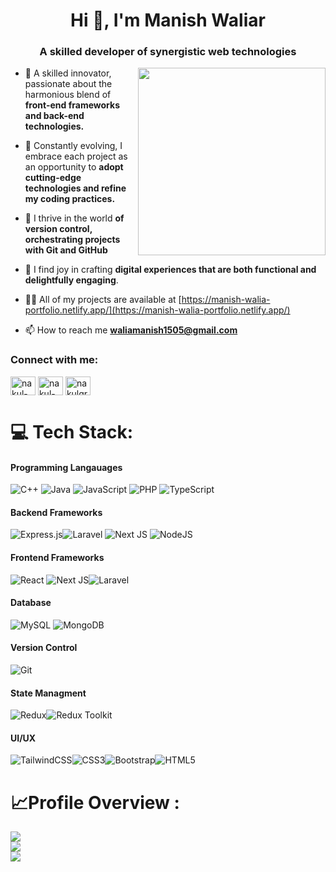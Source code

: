 
<h1 align="center">Hi 👋, I'm Manish Waliar</h1>
<h3 align="center">A skilled developer of synergistic web technologies</h3>
<img align="right" width="300" src="https://cdn.dribbble.com/users/239755/screenshots/3019824/dave_coding_dribbble.gif">

- 👻 A skilled innovator, passionate about the harmonious blend of **front-end frameworks and back-end technologies.**

- 🌱 Constantly evolving, I embrace each project as an opportunity to **adopt cutting-edge technologies and refine my coding practices.**

- 👯 I thrive in the world **of version control, orchestrating projects with Git and GitHub**

- 🤝 I find joy in crafting **digital experiences that are both functional and delightfully engaging**.

- 👨‍💻 All of my projects are available at [https://manish-walia-portfolio.netlify.app/](https://manish-walia-portfolio.netlify.app/)

- 📫 How to reach me **waliamanish1505@gmail.com**

<h3 align="left">Connect with me:</h3>
<p align="left">
<l
<a href="www.linkedin.com/in/manish-walia1505" target="blank"><img align="center" src="https://raw.githubusercontent.com/rahuldkjain/github-profile-readme-generator/master/src/images/icons/Social/linked-in-alt.svg" alt="nakul-grover412" height="30" width="40" /></a>
<a href="https://leetcode.com/u/Manish_1142/" target="blank"><img align="center" src="https://raw.githubusercontent.com/rahuldkjain/github-profile-readme-generator/master/src/images/icons/Social/leet-code.svg" alt="nakul-grover" height="30" width="40" /></a>
<a href="https://www.geeksforgeeks.org/user/manish1614be20/" target="blank"><img align="center" src="https://raw.githubusercontent.com/rahuldkjain/github-profile-readme-generator/master/src/images/icons/Social/geeks-for-geeks.svg" alt="nakulgrover412" height="30" width="40" /></a>
</p>



# 💻 Tech Stack:
#### Programming Langauages
![C++](https://img.shields.io/badge/c++-%2300599C.svg?style=for-the-badge&logo=c%2B%2B&logoColor=white) ![Java](https://img.shields.io/badge/java-%23ED8B00.svg?style=for-the-badge&logo=java&logoColor=white)  ![JavaScript](https://img.shields.io/badge/javascript-%23323330.svg?style=for-the-badge&logo=javascript&logoColor=%23F7DF1E) ![PHP](https://img.shields.io/badge/php-%23777BB4.svg?style=for-the-badge&logo=php&logoColor=white) ![TypeScript](https://img.shields.io/badge/typescript-%23007ACC.svg?style=for-the-badge&logo=typescript&logoColor=white)
#### Backend Frameworks
![Express.js](https://img.shields.io/badge/express.js-%23404d59.svg?style=for-the-badge&logo=express&logoColor=%2361DAFB)![Laravel](https://img.shields.io/badge/laravel-%23FF2D20.svg?style=for-the-badge&logo=laravel&logoColor=white) ![Next JS](https://img.shields.io/badge/Next-black?style=for-the-badge&logo=next.js&logoColor=white) ![NodeJS](https://img.shields.io/badge/node.js-6DA55F?style=for-the-badge&logo=node.js&logoColor=white) 
#### Frontend Frameworks
![React](https://img.shields.io/badge/react-%2320232a.svg?style=for-the-badge&logo=react&logoColor=%2361DAFB) ![Next JS](https://img.shields.io/badge/Next-black?style=for-the-badge&logo=next.js&logoColor=white)![Laravel](https://img.shields.io/badge/laravel-%23FF2D20.svg?style=for-the-badge&logo=laravel&logoColor=white) 
#### Database
![MySQL](https://img.shields.io/badge/mysql-%2300f.svg?style=for-the-badge&logo=mysql&logoColor=white) ![MongoDB](https://img.shields.io/badge/MongoDB-%234ea94b.svg?style=for-the-badge&logo=mongodb&logoColor=white)  
#### Version Control
![Git](https://img.shields.io/badge/git-black?style=for-the-badge&logo=git&logoColor=white)
#### State Managment
![Redux](https://img.shields.io/badge/redux-red?style=for-the-badge&logo=redux&logoColor=white)![Redux Toolkit](https://img.shields.io/badge/reduxtoolkit-blue?style=for-the-badge&logo=reduxtoolkit&logoColor=white)
#### UI/UX
![TailwindCSS](https://img.shields.io/badge/tailwindcss-%2338B2AC.svg?style=for-the-badge&logo=tailwind-css&logoColor=white)![CSS3](https://img.shields.io/badge/css3-%231572B6.svg?style=for-the-badge&logo=css3&logoColor=white)![Bootstrap](https://img.shields.io/badge/Bootstrap-black?style=for-the-badge&logo=bootstrap&logoColor=white)![HTML5](https://img.shields.io/badge/html5-%23E34F26.svg?style=for-the-badge&logo=html5&logoColor=white)

#  📈Profile Overview :
![](https://github-readme-stats.vercel.app/api?username=nakul412&theme=dracula&hide_border=false&include_all_commits=false&count_private=true)<br/>
![](https://github-readme-streak-stats.herokuapp.com/?user=nakul412&theme=dracula&hide_border=false)<br/>
![](https://github-readme-stats.vercel.app/api/top-langs/?username=nakul412&theme=dracula&hide_border=false&include_all_commits=true&count_private=true&layout=compact)

